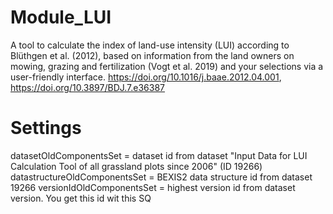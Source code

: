 # Module_LUI
A tool to calculate the index of land-use intensity (LUI) according to Blüthgen et al. (2012), based on information from the land owners on mowing, grazing and fertilization (Vogt et al. 2019) and your selections via a user-friendly interface. https://doi.org/10.1016/j.baae.2012.04.001, https://doi.org/10.3897/BDJ.7.e36387


# Settings

datasetOldComponentsSet = dataset id from dataset "Input Data for LUI Calculation Tool of all grassland plots since 2006"	(ID 19266)
datastructureOldComponentsSet = BEXIS2 data structure id from dataset 19266
versionIdOldComponentsSet = highest version id from dataset version. You get this id wit this SQ



